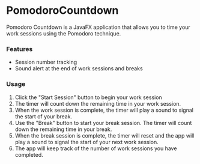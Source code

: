 # PomodoroCountdown
Pomodoro Countdown is a JavaFX application that allows you to time your work sessions using the Pomodoro technique. 

### Features
- Session number tracking
- Sound alert at the end of work sessions and breaks

### Usage
1. Click the "Start Session" button to begin your work session
2. The timer will count down the remaining time in your work session.
3. When the work session is complete, the timer will play a sound to signal the start of your break.
4. Use the "Break" button to start your break session. The timer will count down the remaining time in your break.
5. When the break session is complete, the timer will reset and the app will play a sound to signal the start of your next work session.
6. The app will keep track of the number of work sessions you have completed.
